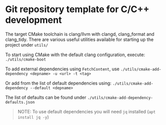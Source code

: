 # Git repository template for C/C++ development

The target CMake toolchain is clang/llvm with clangd, clang_format and clang_tidy.
There are various useful utilities available for starting up the project under `utils/`

To start using CMake with the default clang configuration, execute: `./utils/cmake-boot`

To add external dependencies using `FetchContent`, use `./utils/cmake-add-dependency <depname> -u <url> -t <tag>`

Or add from the list of default dependencies using: `./utils/cmake-add-dependency --default <depname>`

The list of defaults can be found under `./utils/cmake-add-dependency-defaults.json`

> NOTE: To use default dependencies you will need `jq` installed (`apt install jq -y`)

